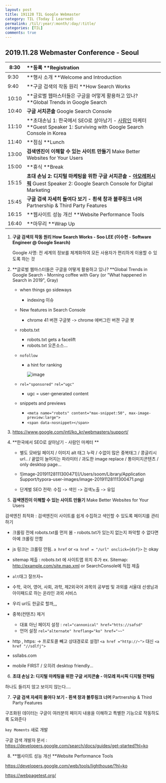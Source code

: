 ```yaml
---
layout: post
title: 191128 TIL Google Webmaster
category: TIL (Today I Learned)
permalink: /til/:year/:month/:day/:title/
categories: [TIL]
comments: true
---
```


## 2019.11.28 Webmaster Conference - Seoul

| 8:30  | **등록 **Registration                                        |
| ----- | :----------------------------------------------------------- |
| 9:30  | **행사 소개 **Welcome and Introduction                       |
| 9:40  | **구글 검색의 작동 원리 **How Search Works                   |
| 10:10 | **글로벌 웹마스터들은 구글을 어떻게 활용하고 있나? **Global Trends in Google Search |
| 10:40 | **구글 서치콘솔** Google Search Console                      |
| 11:10 | **초대손님 1: 한국에서 SEO로 살아남기 - [사람인](https://www.saramin.co.kr/) 마케터 **Guest Speaker 1: Surviving with Google Search Console in Korea |
| 11:40 | **점심 **Lunch                                               |
| 13:00 | **검색엔진이 이해할 수 있는 사이트 만들기** Make Better Websites for Your Users |
| 15:00 | **휴식  **Break                                              |
| 15:15 | **초대 손님 2: 디지털 마케팅을 위한 구글 서치콘솔 - [아모레퍼시픽](https://www.apgroup.com/int/ko)** Guest Speaker 2: Google Search Console for Digital Marketing |
| 15:45 | **구글 검색 자세히 들여다 보기 - 흰색 창과 블루링크 너머** Partnership & Third Party Features |
| 16:15 | **웹사이트 성능 개선 **Website Performance Tools             |
| 16:40 | **마무리 **Wrap Up                                           |

1. **구글 검색의 작동 원리 How Search Works  - Soo LEE (이수현 - Software Engineer @ Google Search)**

   Google 사명: 전 세계의 정보를 체계화하여 모든 사용자가 편리하게 이용할 수 있도록 하는 것



2. **글로벌 웹마스터들은 구글을 어떻게 활용하고 있나? **Global Trends in Google Search - Morning coffee with Gary (or "What happened in Search in 2019", Gray) 

   - when things go sideways

     - indexing 이슈 

   - New features in Search Console

     - chrome 41 버젼 구글봇 -> chrome 에버그린 버젼 구글 봇

   - robots.txt

     - robots.txt gets a facelift
     - robots.txt 오픈소스...

   - `nofollow` 

     - a hint for ranking

       ![image](https://cdn-backlinko.pressidium.com/wp-content/uploads/2018/10/no-follow-link-techinical-1418x277.png)

   - `rel="sponsored"` `rel="ugc"` 

     - ugc = user-generated content

   - snippets and previews

     - `<meta name="robots" content="max-snippet:50", max-image-preview:large">`
     - `<span data-nosnippet></span>`

3. https://www.google.com/intl/ko_kr/webmasters/support/

4. **한국에서 SEO로 살아남기 - 사람인 마케터 **

   - 별도 모바일 페이지 / 이미지 alt 태그 누락 / 수없이 많은 중복태그  / 콩글리시 url.. / 끝없이 늘어지는 파라미터 / 과도한 image replace / 통이미지콘텐츠 / only desktop page... 

     

   - ![image-20191128111300471](/Users/soom/Library/Application Support/typora-user-images/image-20191128111300471.png)

   - 단계벌 SEO 전략: 수집 -> 색인 -> 검색노출 -> 유입 

5. **검색엔진이 이해할 수 있는 사이트 만들기** Make Better Websites for Your Users  

검색엔진 최적화 : 검색엔진이 사이트를 쉽게 수집하고 색인할 수 있도록 페이지를 관리하기

- 크롤링 전에 robots.txt를 먼저 봄  - robots.txt가 있는지 없는지 파악할 수 없다면 아예 크롤링 안함 
- js 링크는 크롤링 안됨. `a href` or  `<a href = "/url" onclick={dsf}>` 는 okay
- sitemap 제출 : robots.txt 에 사이트맵 위치 추가 ex. Sitemap: http://example.com/site.map.xml  or  SearchConsole에 직접 제출
- `alt`태그 잘쓰자~

- 수학, 국어, 영어, 사회, 과학, 제2외국어 과목의 공부법 및 과외를 서울대 선생님과 아이패드로 하는 온라인 과외 서비스
- 우리 url도 한글로 할까,,, 

- 중복(컨텐츠) 제거 
  - 대표 아닌 페이지 설정 : `rel="cannonical" href="htts://safsd"`
  - 언어 설정 `rel="alternate" hreflang="ko" href="~~"`
- http , https: -> 프로토콜 빼고 상대경로로 설정! `<a href ="http://~">` 대신 `<a href "//sdlfj">`
- ssllabs.com
- mobile FIRST / 오히려 desktop friendly... 



6. **초대 손님 2: 디지털 마케팅을 위한 구글 서치콘솔 - 아모레 파시픽 디지털 전략팀**

하나도 들리지 않고 보이지 않는다.... 





7. **구글 검색 자세히 들여다 보기 - 흰색 창과 블루링크 너머** Partnership & Third Party Features  

구조화된 데이터는 구글이 여러분의 페이지 내용을 이해하고 특별한 기능으로 작동하도록 도와준다

 `key Moments` 새로 개발 

구글 검색 개발자 문서 : https://developers.google.com/search/docs/guides/get-started?hl=ko



8. **웹사이트 성능 개선 **Website Performance Tools 

https://developers.google.com/web/tools/lighthouse/?hl=ko

https://webpagetest.org/
